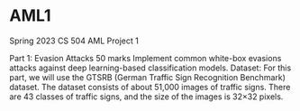 # AML1
Spring 2023 CS 504 AML Project 1

Part 1: Evasion Attacks 50 marks
Implement common white-box evasions attacks against deep learning-based classification models.
Dataset: For this part, we will use the GTSRB (German Traffic Sign Recognition Benchmark) dataset. The
dataset consists of about 51,000 images of traffic signs. There are 43 classes of traffic signs, and the size
of the images is 32×32 pixels.
